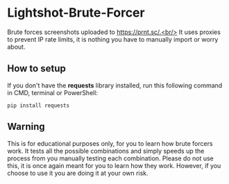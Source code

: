 # Lightshot-Brute-Forcer
Brute forces screenshots uploaded to https://prnt.sc/.<br/> It uses proxies to prevent IP rate limits, it is nothing you have to manually import or worry about.

## How to setup
If you don't have the **requests** library installed, run this following command in CMD, terminal or PowerShell:
```
pip install requests
```
## Warning
This is for educational purposes only, for you to learn how brute forcers work. It tests all the possible combinations and simply speeds up the process from you manually testing each combination. Please do not use this, it is once again meant for you to learn how they work. However, if you choose to use it you are doing it at your own risk.